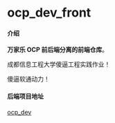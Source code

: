 # ocp_dev_front

#### 介绍
**万家乐 OCP **前后端分离的**前端仓库**。

成都信息工程大学傻逼工程实践作业！

傻逼软通动力！

#### 后端项目地址
[ocp_dev](https://gitee.com/DylanLiuH2O/ocp_dev)